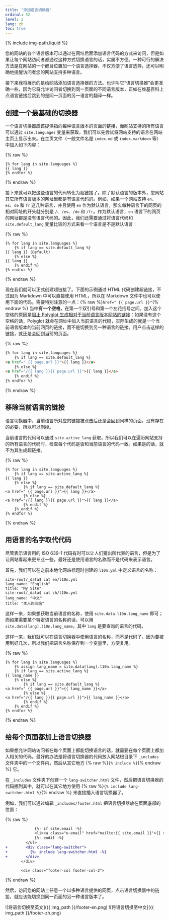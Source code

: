 ```yaml
---
title: "添加语言切换器"
ordinal: 52
level: 2
lang: zh
toc: true
---
```

{% include img-path.liquid %}

您的网站的各个语言版本可以通过在网址后面添加语言代码的方式来访问，但是如果让每个网站访问者都通过这种方式切换语言的话，实属不方便。一种可行的解决方法是在网站的一个醒目位置加一个语言选择器，不仅方便了语言选择，还可以明确地提醒访问者您的网站支持多种语言。

接下来我将展示的是给网站添加语言选择器的方法。也许叫它“语言切换器”会更准确一些，因为它将允许访问者切换到同一页面的不同语言版本，正如在维基百科上点语言链接后跳到的是同一页面的另一语言的翻译一样。

## 创建一个最基础的切换器

一个语言切换器应该提供指向每种语言版本的页面的链接，而网站支持的所有语言可以通过 `site.languages` 变量来获取。我们可以先尝试将网站支持的语言在网站主页上显示出来。在主页文件（一般文件名是 `index.md` 或 `index.markdown` 等）中加入如下内容：

{% raw %}
```liquid
{% for lang in site.languages %}
{{ lang }}
{% endfor %}
```
{% endraw %}

接下来就可以把这些语言的代码转化为超链接了。除了默认语言的版本外，您网站其它所有语言版本的网址里都是有语言代码的。例如，如果一个网站支持 `en`、`es`、`de` 和 `fr` 这几种语言，并且使用 `en` 作为默认语言，那么每种语言下的网页的相对网址的开头就分别是 `/`、`/es`、`/de` 和 `/fr`。作为默认语言，`en` 语言下的网页的网址都是没有语言代码的。因此，我们还需要通过将语言代码和 `site.default_lang` 变量比较的方式来看一个语言是不是默认语言：

{% raw %}
```liquid
{% for lang in site.languages %}
    {% if lang == site.default_lang %}
{{ lang }} (Default)
    {% else %}
{{ lang }}
    {% endif %}
{% endfor %}
```
{% endraw %}

现在我们就可以正式创建超链接了。下面的示例通过 HTML 代码创建超链接，不过因为 Markdown 中可以直接使用 HTML，所以在 Markdown 文件中也可以使用下面的代码。需要特别注意的一点：{% raw %}`href=" {{ page.url }}"`{% endraw %} 当中**有一个空格**，在第一个双引号和第一个左花括号之间。加入这个空格的原因是[阻止 Polyglot 生成相对于当前语言版本网站的链接](https://github.com/untra/polyglot/blob/1.3.2/README.md#relativized-local-urls)：如果没有这个空格的话，Polyglot 就会在网址中加入当前语言的代码，实际生成的就是一个当前语言版本的当前网页的链接，而不是切换到另一种语言的链接。用户点击这样的链接，就还是会回到当前的页面。

{% raw %}
```html
{% for lang in site.languages %}
    {% if lang == site.default_lang %}
<a href=" {{ page.url }}">{{ lang }}</a>
    {% else %}
<a href="/{{ lang }}{{ page.url }}">{{ lang }}</a>
    {% endif %}
{% endfor %}
```
{% endraw %}

## 移除当前语言的链接

语言切换器中，当前语言所对应的链接被点击后还是会回到同样的页面，没有存在的必要，所以可以删掉。

当前语言的代码可以通过 `site.active_lang` 获取，所以我们可以在遍历网站支持的所有语言的代码时，检查每个代码是否和当前语言的代码一致。如果是的话，就不为其生成超链接。

{% raw %}
```liquid
{% for lang in site.languages %}
    {% if lang == site.active_lang %}
{{ lang }}
    {% else %}
        {% if lang == site.default_lang %}
<a href=" {{ page.url }}">{{ lang }}</a>
        {% else %}
<a href="/{{ lang }}{{ page.url }}">{{ lang }}</a>
        {% endif %}
    {% endif %}
{% endfor %}
```
{% endraw %}

## 用语言的名字取代代码

尽管表示语言用的 ISO 639-1 代码有时可以让人们猜出所代表的语言，但是为了让网站看起来更专业一些，最好还是使用语言的名称而不是代码来表示语言。

首先，我们可以在之前本地化网站标题时创建的 `l10n.yml` 中定义语言的名称：

```console
site-root/_data$ cat en/l10n.yml
lang_name: "English"
title: "My Site"
site-root/_data$ cat zh/l10n.yml
lang_name: "中文"
title: "本人的网站"
```

这样一来，如果想获取当前语言的名称，使用 `site.data.l10n.lang_name` 即可；而如果需要某个特定语言的名称的话，可以用 `site.data[lang].l10n.lang_name`，其中 `lang` 是要查询的语言的代码。

这样一来，我们就可以在语言切换器中使用语言的名称，而不是代码了。因为要被用到好几次，所以我们把语言名称保存到一个变量里，方便复用。

{% raw %}
```liquid
{% for lang in site.languages %}
    {% assign lang_name = site.data[lang].l10n.lang_name %}
    {% if lang == site.active_lang %}
{{ lang_name }}
    {% else %}
        {% if lang == site.default_lang %}
<a href=" {{ page.url }}">{{ lang_name }}</a>
        {% else %}
<a href="/{{ lang }}{{ page.url }}">{{ lang_name }}</a>
        {% endif %}
    {% endif %}
{% endfor %}
```
{% endraw %}

## 给每个页面都加上语言切换器

如果想允许网站访问者在每个页面上都能切换语言的话，就需要在每个页面上都加入相关的代码。最好的办法是将语言切换器的代码放入网站根目录下 `_includes` 文件夹中的一个文件内，然后从其它地方 {% raw %}`{% include %}`{% endraw %} 它。

在 `_includes` 文件夹下创建一个 `lang-switcher.html` 文件，然后把语言切换器的代码挪到其中，就可以在其它地方使用 {% raw %}`{% include lang-switcher.html %}`{% endraw %} 来直接插入语言切换器了。

例如，我们可以通过编辑 `_includes/footer.html` 把语言切换器放在页面底部的位置：

{% raw %}
```diff
             {%- if site.email -%}
             <li><a class="u-email" href="mailto:{{ site.email }}">{{ site.email }}</a></li>
             {%- endif -%}
         </ul>
+        <div class="lang-switcher">
+          {%- include lang-switcher.html -%}
+        </div>
       </div>

       <div class="footer-col footer-col-2">
```
{% endraw %}

然后，访问您的网站上任意一个以多种语言提供的网页，点击语言切换器中的链接，就应该能切换到同一页面的另一种语言版本了。

![将语言切换至英文]({{ img_path }}/footer-en.png)
![将语言切换至中文]({{ img_path }}/footer-zh.png)
